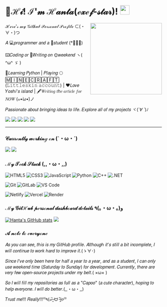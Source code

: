 # 🥳ℋ𝒾! ℐ'𝓂 ℋ𝒶𝓃𝓉𝒶(ℯ𝓍ℯ𝒻-𝓈𝓉𝒶𝓇)! <img src="https://raw.githubusercontent.com/MartinHeinz/MartinHeinz/master/wave.gif" width="30px">

<img align='right' src="https://media4.giphy.com/media/v1.Y2lkPTc5MGI3NjExbDE1NXcyejVranp4NWxqaG8zcnMwajMwNHFjdTkxdno3cTlzMzQ4OCZlcD12MV9pbnRlcm5hbF9naWZfYnlfaWQmY3Q9Zw/26zze48lYGsjIoiFG/giphy.gif" width="230">

ℋℯ𝓇ℯ'𝓈 𝓂𝓎 𝒢𝒾𝓉𝒽𝓊𝒷 𝒫ℯ𝓇𝓈ℴ𝓃𝒶𝓁 𝒫𝓇ℴ𝒻𝒾𝓁ℯ   ⊂(・∀・)つ

𝐴 💻𝑝𝑟𝑜𝑔𝑟𝑎𝑚𝑚𝑒𝑟 𝑎𝑛𝑑 𝑎 📝𝑠𝑡𝑢𝑑𝑒𝑛𝑡 (*ﾟーﾟ)

⌨️𝐶𝑜𝑑𝑖𝑛𝑔 𝑜𝑟 📝𝑊𝑟𝑖𝑡𝑖𝑛𝑔 𝑜𝑛 🌞𝑤𝑒𝑒𝑘𝑒𝑛𝑑 ヽ( ^ω^ ゞ )

📖𝐿𝑒𝑎𝑟𝑛𝑖𝑛𝑔 𝑃𝑦𝑡ℎ𝑜𝑛 | 𝑃𝑙𝑎𝑦𝑖𝑛𝑔 🌕🄼🄸🄽🄴🄲🅁🄰🄵🅃 (𝙻𝚒𝚝𝚝𝚕𝚎𝚜𝚔𝚒𝚗 𝚊𝚌𝚌𝚘𝚞𝚗𝚝) | ❤️𝐿𝑜𝑣𝑒 𝑌𝑜𝑠ℎ𝑖'𝑠 𝑖𝑠𝑙𝑎𝑛𝑑 | 🖋️𝑊𝑟𝑖𝑡𝑖𝑛𝑔 𝑡ℎ𝑒 𝑎𝑟𝑡𝑖𝑐𝑙𝑒 𝑓𝑜𝑟 𝑁𝑂𝑊 (๑•̀ω•́)ノ

𝑃𝑎𝑠𝑠𝑖𝑜𝑛𝑎𝑡𝑒 𝑎𝑏𝑜𝑢𝑡 𝑏𝑟𝑖𝑛𝑔𝑖𝑛𝑔 𝑖𝑑𝑒𝑎𝑠 𝑡𝑜 𝑙𝑖𝑓𝑒. 𝐸𝑥𝑝𝑙𝑜𝑟𝑒 𝑎𝑙𝑙 𝑜𝑓 𝑚𝑦 𝑝𝑟𝑜𝑗𝑒𝑐𝑡𝑠 ヾ(*´∀ ˋ*)ﾉ

[![](https://img.shields.io/badge/BiliBili-Follow_ME!!!-pink?logo=bilibili)](https://space.bilibili.com/3537111871392719)
[![](https://img.shields.io/badge/@exef_star-black?logo=github)](https://github.com/exef-star)
[![](https://img.shields.io/badge/My-Web%20Blog-white)](https://blog.hanta2011.top)
[![](https://img.shields.io/badge/Another-Web%20Blog-blue)](https://blog-1.hanta2011.top)
[![](https://komarev.com/ghpvc/?username=exef-star)](https://komarev.com/)

---

### 𝒞𝓊𝓇𝓇ℯ𝓃𝓉𝓁𝓎 𝓌ℴ𝓇𝓀𝒾𝓃ℊ ℴ𝓃 (`・ω・´)

[![](https://svg.bookmark.style/api?url=https://github.com/exef-star/Folder-Encryption-Program&mode=light&style=horizontal)](https://github.com/exef-star/Folder-Encryption-Program)
[![](https://svg.bookmark.style/api?url=https://github.com/exef-star/exef-star.github.io&mode=dark&style=horizontal)](https://github.com/exef-star/exef-star.github.io)

### ℳ𝓎 𝒯ℯ𝒸𝓀 𝒮𝓉𝒶𝒸𝓀 (,,・ω・,,)

![HTML5](https://img.shields.io/badge/-𝙷𝚃𝙼𝙻𝟻-%23E44D27?style=flat-square&logo=html5&logoColor=ffffff)
![CSS3](https://img.shields.io/badge/-𝙲𝚂𝚂𝟹-%231572B6?style=flat-square&logo=css3)
![JavaScript](https://img.shields.io/badge/-𝙹𝚊𝚟𝚊𝚂𝚌𝚛𝚒𝚙𝚝-%23F7DF1C?style=flat-square&logo=javascript&logoColor=000000&labelColor=%23F7DF1C&color=%23FFCE5A)
![Python](https://img.shields.io/badge/-%F0%9D%99%BF%F0%9D%9A%A2%F0%9D%9A%9D%F0%9D%9A%91%F0%9D%9A%98%F0%9D%9A%97-blue?style=flat-square&Color=blue&logo=python&logoColor=white)
![C++](https://img.shields.io/badge/-%F0%9D%99%B2++-blue?style=flat-square&Color=blue&logo=cplusplus&logoColor=white)
![.NET](https://img.shields.io/badge/-.%F0%9D%99%BD%F0%9D%99%B4%F0%9D%9A%83-purple?style=flat-square&logo=dotnet)

![Git](https://img.shields.io/badge/-𝙶𝚒𝚝-%23F05032?style=flat-square&logo=git&logoColor=%23ffffff)
![GitLab](https://img.shields.io/badge/-𝙶𝚒𝚝𝙻𝚊𝚋-FCA121?style=flat-square&logo=gitlab)
![VS Code](https://img.shields.io/badge/-𝚅𝚂𝙲𝚘𝚍𝚎-%23007ACC?style=flat-square&logo=devbox)

![Netlify](https://img.shields.io/badge/-Netlify-%2300C7B7?style=flat-square&logo=netlify&logoColor=ffffff)
![Vercel](https://img.shields.io/badge/-𝚅𝚎𝚛𝚌𝚎𝚕-%23ffffff?style=flat-square&logo=vercel&logoColor=000000)
![Render](https://img.shields.io/badge/-𝚁𝚎𝚗𝚍𝚎𝚛-%2346E3B7?style=flat-square&logo=render&logoColor=ffffff)

### ℳ𝓎 𝒢𝒾𝓉ℋ𝓊𝒷 𝓅ℯ𝓇𝓈ℴ𝓃𝒶𝓁 𝒹𝒶𝓈𝒽𝒷ℴ𝒶𝓇𝒹 𝒹ℯ𝓉𝒶𝒾𝓁𝓈 ٩(｡・ω・｡)﻿و

[![Hanta's GitHub stats](https://github-readme-stats.vercel.app/api?username=exef-star&show=reviews,discussions_started,discussions_answered,prs_merged,prs_merged_percentage)](https://github.com/anuraghazra/github-readme-stats)
[![](https://github-readme-stats-colour93.vercel.app/api/top-langs/?username=exef-star&layout=compact&locale=en&bg_color=45,ffffff,ffffff&text_color=383838&title_color=1890ff&icon_color=597Ff7)](https://github.com/exef-star)

### 𝒜 𝓃ℴ𝓉ℯ 𝓉ℴ ℯ𝓋ℯ𝓇𝓎ℴ𝓃ℯ

𝐴𝑠 𝑦𝑜𝑢 𝑐𝑎𝑛 𝑠𝑒𝑒, 𝑡ℎ𝑖𝑠 𝑖𝑠 𝑚𝑦 𝐺𝑖𝑡𝐻𝑢𝑏 𝑝𝑟𝑜𝑓𝑖𝑙𝑒. 𝐴𝑙𝑡ℎ𝑜𝑢𝑔ℎ 𝑖𝑡'𝑠 𝑠𝑡𝑖𝑙𝑙 𝑎 𝑏𝑖𝑡 𝑖𝑛𝑐𝑜𝑚𝑝𝑙𝑒𝑡𝑒, 𝐼 𝑤𝑖𝑙𝑙 𝑐𝑜𝑛𝑡𝑖𝑛𝑢𝑒 𝑡𝑜 𝑤𝑜𝑟𝑘 ℎ𝑎𝑟𝑑 𝑡𝑜 𝑖𝑚𝑝𝑟𝑜𝑣𝑒 𝑖𝑡.(ゝ∀･)

𝑆𝑖𝑛𝑐𝑒 𝐼'𝑣𝑒 𝑜𝑛𝑙𝑦 𝑏𝑒𝑒𝑛 ℎ𝑒𝑟𝑒 𝑓𝑜𝑟 ℎ𝑎𝑙𝑓 𝑎 𝑦𝑒𝑎𝑟 𝑡𝑜 𝑎 𝑦𝑒𝑎𝑟, 𝑎𝑛𝑑 𝑎𝑠 𝑎 𝑠𝑡𝑢𝑑𝑒𝑛𝑡, 𝐼 𝑐𝑎𝑛 𝑜𝑛𝑙𝑦 𝑢𝑠𝑒 𝑤𝑒𝑒𝑘𝑒𝑛𝑑 𝑡𝑖𝑚𝑒 (𝑆𝑎𝑡𝑢𝑟𝑑𝑎𝑦 𝑡𝑜 𝑆𝑢𝑛𝑑𝑎𝑦) 𝑓𝑜𝑟 𝑑𝑒𝑣𝑒𝑙𝑜𝑝𝑚𝑒𝑛𝑡. 𝐶𝑢𝑟𝑟𝑒𝑛𝑡𝑙𝑦, 𝑡ℎ𝑒𝑟𝑒 𝑎𝑟𝑒 𝑣𝑒𝑟𝑦 𝑓𝑒𝑤 𝑜𝑝𝑒𝑛-𝑠𝑜𝑢𝑟𝑐𝑒 𝑝𝑟𝑜𝑗𝑒𝑐𝑡𝑠 𝑢𝑛𝑑𝑒𝑟 𝑚𝑦 𝑏𝑒𝑙𝑡.( ×ω× )

𝑆𝑜 𝐼 𝑤𝑖𝑙𝑙 𝑓𝑖𝑙𝑙 𝑚𝑦 𝑟𝑒𝑝𝑜𝑠𝑖𝑡𝑜𝑟𝑖𝑒𝑠 𝑎𝑠 𝑓𝑢𝑙𝑙 𝑎𝑠 𝑎 "𝐶𝑎𝑝𝑜𝑜" (𝑎 𝑐𝑢𝑡𝑒 𝑐ℎ𝑎𝑟𝑎𝑐𝑡𝑒𝑟), ℎ𝑜𝑝𝑖𝑛𝑔 𝑡𝑜 ℎ𝑒𝑙𝑝 𝑒𝑣𝑒𝑟𝑦𝑜𝑛𝑒. 𝐼 𝑤𝑖𝑙𝑙 𝑑𝑜 𝑏𝑒𝑡𝑡𝑒𝑟.(,,・ω・,,)

𝑇𝑟𝑢𝑠𝑡 𝑚𝑒!!! 𝑅𝑒𝑎𝑙𝑙𝑦!!!⁽⁽٩(๑˃̶͈̀ ᗨ ˂̶͈́)۶⁾⁾
